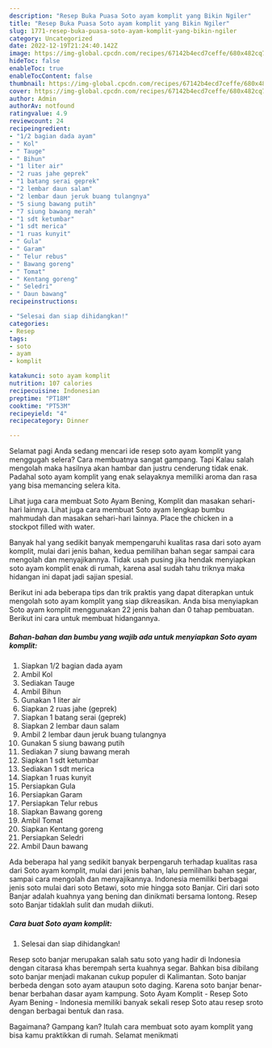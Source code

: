 ```yaml
---
description: "Resep Buka Puasa Soto ayam komplit yang Bikin Ngiler"
title: "Resep Buka Puasa Soto ayam komplit yang Bikin Ngiler"
slug: 1771-resep-buka-puasa-soto-ayam-komplit-yang-bikin-ngiler
category: Uncategorized
date: 2022-12-19T21:24:40.142Z
image: https://img-global.cpcdn.com/recipes/67142b4ecd7ceffe/680x482cq70/soto-ayam-komplit-foto-resep-utama.jpg
hideToc: false
enableToc: true
enableTocContent: false
thumbnail: https://img-global.cpcdn.com/recipes/67142b4ecd7ceffe/680x482cq70/soto-ayam-komplit-foto-resep-utama.jpg
cover: https://img-global.cpcdn.com/recipes/67142b4ecd7ceffe/680x482cq70/soto-ayam-komplit-foto-resep-utama.jpg
author: Admin
authorAv: notfound
ratingvalue: 4.9
reviewcount: 24
recipeingredient:
- "1/2 bagian dada ayam"
- " Kol"
- " Tauge"
- " Bihun"
- "1 liter air"
- "2 ruas jahe geprek"
- "1 batang serai geprek"
- "2 lembar daun salam"
- "2 lembar daun jeruk buang tulangnya"
- "5 siung bawang putih"
- "7 siung bawang merah"
- "1 sdt ketumbar"
- "1 sdt merica"
- "1 ruas kunyit"
- " Gula"
- " Garam"
- " Telur rebus"
- " Bawang goreng"
- " Tomat"
- " Kentang goreng"
- " Seledri"
- " Daun bawang"
recipeinstructions:

- "Selesai dan siap dihidangkan!"
categories:
- Resep
tags:
- soto
- ayam
- komplit

katakunci: soto ayam komplit 
nutrition: 107 calories
recipecuisine: Indonesian
preptime: "PT18M"
cooktime: "PT53M"
recipeyield: "4"
recipecategory: Dinner

---
```



Selamat pagi Anda sedang mencari ide resep soto ayam komplit yang menggugah selera? Cara membuatnya sangat gampang. Tapi Kalau salah mengolah maka hasilnya akan hambar dan justru cenderung tidak enak. Padahal soto ayam komplit yang enak selayaknya memiliki aroma dan rasa yang bisa memancing selera kita.


Lihat juga cara membuat Soto Ayam Bening, Komplit dan masakan sehari-hari lainnya. Lihat juga cara membuat Soto ayam lengkap bumbu mahmudah dan masakan sehari-hari lainnya. Place the chicken in a stockpot filled with water.

Banyak hal yang sedikit banyak mempengaruhi kualitas rasa dari soto ayam komplit, mulai dari jenis bahan, kedua pemilihan bahan segar sampai cara mengolah dan menyajikannya. Tidak usah pusing jika hendak menyiapkan soto ayam komplit enak di rumah, karena asal sudah tahu triknya maka hidangan ini dapat jadi sajian spesial.


Berikut ini ada beberapa tips dan trik praktis yang dapat diterapkan untuk mengolah soto ayam komplit yang siap dikreasikan. Anda bisa menyiapkan Soto ayam komplit menggunakan 22 jenis bahan dan 0 tahap pembuatan. Berikut ini cara untuk membuat hidangannya.

<!--inarticleads1-->

##### Bahan-bahan dan bumbu yang wajib ada untuk menyiapkan Soto ayam komplit:

1. Siapkan 1/2 bagian dada ayam
1. Ambil  Kol
1. Sediakan  Tauge
1. Ambil  Bihun
1. Gunakan 1 liter air
1. Siapkan 2 ruas jahe (geprek)
1. Siapkan 1 batang serai (geprek)
1. Siapkan 2 lembar daun salam
1. Ambil 2 lembar daun jeruk buang tulangnya
1. Gunakan 5 siung bawang putih
1. Sediakan 7 siung bawang merah
1. Siapkan 1 sdt ketumbar
1. Sediakan 1 sdt merica
1. Siapkan 1 ruas kunyit
1. Persiapkan  Gula
1. Persiapkan  Garam
1. Persiapkan  Telur rebus
1. Siapkan  Bawang goreng
1. Ambil  Tomat
1. Siapkan  Kentang goreng
1. Persiapkan  Seledri
1. Ambil  Daun bawang


Ada beberapa hal yang sedikit banyak berpengaruh terhadap kualitas rasa dari Soto ayam komplit, mulai dari jenis bahan, lalu pemilihan bahan segar, sampai cara mengolah dan menyajikannya. Indonesia memiliki berbagai jenis soto mulai dari soto Betawi, soto mie hingga soto Banjar. Ciri dari soto Banjar adalah kuahnya yang bening dan dinikmati bersama lontong. Resep soto Banjar tidaklah sulit dan mudah diikuti. 

<!--inarticleads2-->

##### Cara buat Soto ayam komplit:


1. Selesai dan siap dihidangkan!

Resep soto banjar merupakan salah satu soto yang hadir di Indonesia dengan citarasa khas berempah serta kuahnya segar. Bahkan bisa dibilang soto banjar menjadi makanan cukup populer di Kalimantan. Soto banjar berbeda dengan soto ayam ataupun soto daging. Karena soto banjar benar-benar berbahan dasar ayam kampung. Soto Ayam Komplit - Resep Soto Ayam Bening - Indonesia memiliki banyak sekali resep Soto atau resep sroto dengan berbagai bentuk dan rasa. 

Bagaimana? Gampang kan? Itulah cara membuat soto ayam komplit yang bisa kamu praktikkan di rumah. Selamat menikmati
